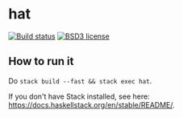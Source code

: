 # hat

[![Build status](https://secure.travis-ci.org/neongreen/hat.svg)](https://travis-ci.org/neongreen/hat)
[![BSD3 license](https://img.shields.io/badge/license-BSD3-blue.svg)](https://github.com/neongreen/hat/blob/master/LICENSE)

## How to run it

Do `stack build --fast && stack exec hat`.

If you don't have Stack installed, see here: https://docs.haskellstack.org/en/stable/README/.
